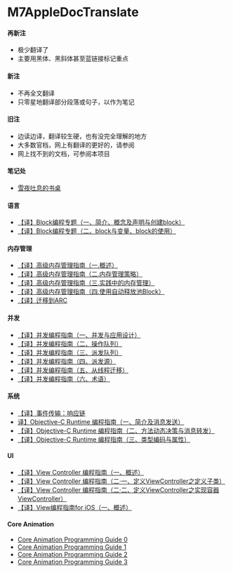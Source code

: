 # M7AppleDocTranslate

#### 再新注
- 极少翻译了
- 主要用黑体、黑斜体甚至蓝链接标记重点

#### 新注
- 不再全文翻译
- 只零星地翻译部分段落或句子，以作为笔记

#### 旧注
- 边读边译，翻译较生硬，也有没完全理解的地方
- 大多数官档，网上有翻译的更好的，请参阅
- 网上找不到的文档，可参阅本项目

#### 笔记处
- [雪夜吐息的书桌](http://chenms.farbox.com/)



#### 语言
- [【译】Block编程专题（一、简介、概念及声明与创建block）](doc/blocks-programming-topics/blocks-programming-topics-0.md)
- [【译】Block编程专题（二、block与变量、block的使用）](doc/blocks-programming-topics/blocks-programming-topics-1.md)

#### 内存管理
- [【译】高级内存管理指南（一.概述）](doc/advanced-memory-management-programming-guide/advanced-memory-management-programming-guide-0.md)
- [【译】高级内存管理指南（二.内存管理策略）](doc/advanced-memory-management-programming-guide/advanced-memory-management-programming-guide-1.md)
- [【译】高级内存管理指南（三.实践中的内存管理）](doc/advanced-memory-management-programming-guide/advanced-memory-management-programming-guide-2.md)
- [【译】高级内存管理指南（四.使用自动释放池Block）](doc/advanced-memory-management-programming-guide/advanced-memory-management-programming-guide-3.md)
- [【译】迁移到ARC](doc/transitioning-to-arc-release-notes/transitioning-to-arc-release-notes.md)

#### 并发
- [【译】并发编程指南（一、并发与应用设计）](doc/concurrency-programming-guide/concurrency-programming-guide-0.md)
- [【译】并发编程指南（二、操作队列）](doc/concurrency-programming-guide/concurrency-programming-guide-1.md)
- [【译】并发编程指南（三、派发队列）](doc/concurrency-programming-guide/concurrency-programming-guide-2.md)
- [【译】并发编程指南（四、派发源）](doc/concurrency-programming-guide/concurrency-programming-guide-3.md)
- [【译】并发编程指南（五、从线程迁移）](doc/concurrency-programming-guide/concurrency-programming-guide-4.md)
- [【译】并发编程指南（六、术语）](doc/concurrency-programming-guide/concurrency-programming-guide-5.md)

#### 系统
- [【译】事件传输：响应链](doc/next-previous-event-delivery-the-responder-chain/next-previous-event-delivery-the-responder-chain.md)
- [译】Objective-C Runtime 编程指南（一、简介及消息发送）](doc/objective-c-runtime-programming-guide/objective-c-runtime-programming-guide-0.md)
- [【译】Objective-C Runtime 编程指南（二、方法动态决策与消息转发）](doc/objective-c-runtime-programming-guide/objective-c-runtime-programming-guide-1.md)
- [【译】Objective-C Runtime 编程指南（三、类型编码与属性）](doc/objective-c-runtime-programming-guide/objective-c-runtime-programming-guide-2.md)


#### UI
- [【译】View Controller 编程指南（一、概述）](doc/view-controller-programming-guide-for-ios/view-controller-programming-guide-for-ios-0.md)
- [【译】View Controller 编程指南（二·一、定义ViewController之定义子类）](doc/view-controller-programming-guide-for-ios/view-controller-programming-guide-for-ios-1-0.md)
- [【译】View Controller 编程指南（二·二、定义ViewController之实现容器ViewController）](doc/view-controller-programming-guide-for-ios/view-controller-programming-guide-for-ios-1-1.md)
- [【译】View编程指南for iOS（一、概述）](doc/view-programming-guide-for-ios/view-programming-guide-for-ios.md)

#### Core Animation 
- [Core Animation Programming Guide 0](doc/core-animation-programming-guide/core-animation-programming-guide-0.md)
- [Core Animation Programming Guide 1](doc/core-animation-programming-guide/core-animation-programming-guide-1.md)
- [Core Animation Programming Guide 2](doc/core-animation-programming-guide/core-animation-programming-guide-2.md)
- [Core Animation Programming Guide 3](doc/core-animation-programming-guide/core-animation-programming-guide-3.md)
